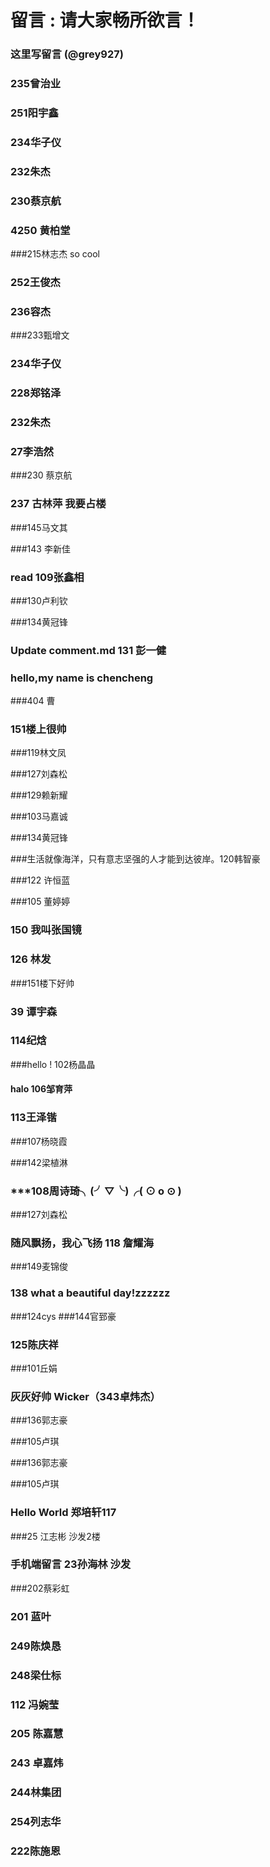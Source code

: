 # 留言 : 请大家畅所欲言！

### 这里写留言 (@grey927)

### 235曾治业

### 251阳宇鑫

### 234华子仪

### 232朱杰

### 230蔡京航

### 4250 黄柏堂

###215林志杰   so cool

### 252王俊杰

### 236容杰

###233甄增文

### 234华子仪

### 228郑铭泽

### 232朱杰

### 27李浩然

###230 蔡京航

### 237 古林萍 我要占楼

###145马文其

###143 李新佳

### read 109张鑫相

###130卢利钦

###134黄冠锋

### Update comment.md 131 彭一健

### hello,my name is chencheng

###404 曹

### 151楼上很帅

###119林文凤

###127刘森松

###129赖新耀

###103马嘉诚

###134黄冠锋

###生活就像海洋，只有意志坚强的人才能到达彼岸。120韩智豪

###122 许恒蓝

###105 董婷婷

### 150 我叫张国镜

### 126 林发

###151楼下好帅

### 39 谭宇森

### 114纪焓

###hello ! 102杨晶晶

####   halo 106邹育萍

### 113王泽锴

###107杨晓霞

###142梁植淋

### ***108周诗琦╮(╯▽╰)╭( ⊙ o ⊙ )

###127刘森松

### 随风飘扬，我心飞扬 118 詹耀海

###149麦锦俊

### 138 what a beautiful day!zzzzzz
###124cys
###144官郅豪
### 125陈庆祥
###101丘娟

### 灰灰好帅 Wicker（343卓炜杰）

###136郭志豪

###105卢琪

###136郭志豪

###105卢琪

### Hello World 郑培轩117

###25 江志彬 沙发2楼

### 手机端留言 23孙海林 沙发

###202蔡彩虹

### 201 蓝叶

### 249陈焕恳

### 248梁仕标

### 112 冯婉莹

### 205 陈嘉慧 

### 243 卓嘉炜 

### 244林集团

### 254列志华

### 222陈施恩
